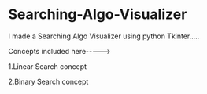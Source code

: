 # Searching-Algo-Visualizer
I made a Searching Algo Visualizer using python Tkinter.....

Concepts included here----->

1.Linear Search concept

2.Binary Search concept
